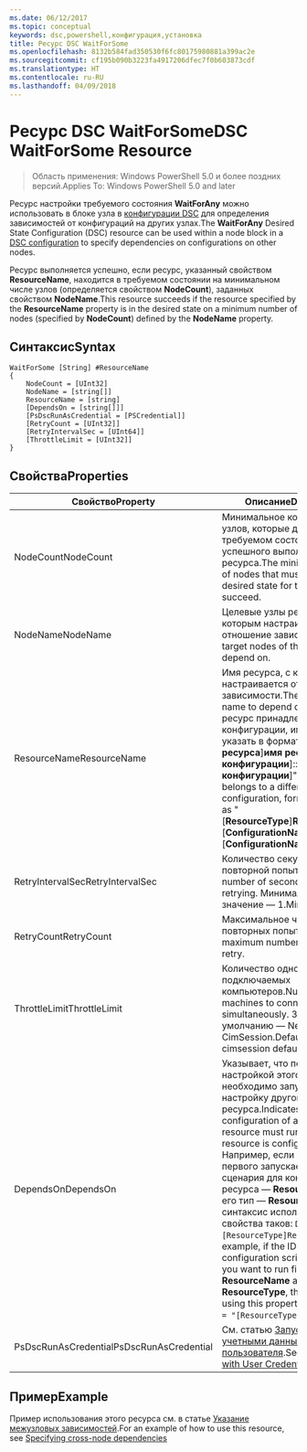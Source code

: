 ```yaml
---
ms.date: 06/12/2017
ms.topic: conceptual
keywords: dsc,powershell,конфигурация,установка
title: Ресурс DSC WaitForSome
ms.openlocfilehash: 8132b584fad350530f6fc80175980881a399ac2e
ms.sourcegitcommit: cf195b090b3223fa4917206dfec7f0b603873cdf
ms.translationtype: HT
ms.contentlocale: ru-RU
ms.lasthandoff: 04/09/2018
---
```

# <a name="dsc-waitforsome-resource"></a><span data-ttu-id="ec19b-103">Ресурс DSC WaitForSome</span><span class="sxs-lookup"><span data-stu-id="ec19b-103">DSC WaitForSome Resource</span></span>

> <span data-ttu-id="ec19b-104">Область применения: Windows PowerShell 5.0 и более поздних версий.</span><span class="sxs-lookup"><span data-stu-id="ec19b-104">Applies To: Windows PowerShell 5.0 and later</span></span>

<span data-ttu-id="ec19b-105">Ресурс настройки требуемого состояния **WaitForAny** можно использовать в блоке узла в [конфигурации DSC](configurations.md) для определения зависимостей от конфигураций на других узлах.</span><span class="sxs-lookup"><span data-stu-id="ec19b-105">The **WaitForAny** Desired State Configuration (DSC) resource can be used within a node block in a [DSC configuration](configurations.md) to specify dependencies on configurations on other nodes.</span></span>

<span data-ttu-id="ec19b-106">Ресурс выполняется успешно, если ресурс, указанный свойством **ResourceName**, находится в требуемом состоянии на минимальном числе узлов (определяется свойством **NodeCount**), заданных свойством **NodeName**.</span><span class="sxs-lookup"><span data-stu-id="ec19b-106">This resource succeeds if the resource specified by the **ResourceName** property is in the desired state on a minimum number of nodes (specified by **NodeCount**) defined by the **NodeName** property.</span></span>


## <a name="syntax"></a><span data-ttu-id="ec19b-107">Синтаксис</span><span class="sxs-lookup"><span data-stu-id="ec19b-107">Syntax</span></span>

```
WaitForSome [String] #ResourceName
{
    NodeCount = [UInt32]
    NodeName = [string[]]
    ResourceName = [string]
    [DependsOn = [string[]]]
    [PsDscRunAsCredential = [PSCredential]]
    [RetryCount = [UInt32]]
    [RetryIntervalSec = [UInt64]]
    [ThrottleLimit = [UInt32]]
}
```

## <a name="properties"></a><span data-ttu-id="ec19b-108">Свойства</span><span class="sxs-lookup"><span data-stu-id="ec19b-108">Properties</span></span>

|  <span data-ttu-id="ec19b-109">Свойство</span><span class="sxs-lookup"><span data-stu-id="ec19b-109">Property</span></span>  |  <span data-ttu-id="ec19b-110">Описание</span><span class="sxs-lookup"><span data-stu-id="ec19b-110">Description</span></span>   |
|---|---|
| <span data-ttu-id="ec19b-111">NodeCount</span><span class="sxs-lookup"><span data-stu-id="ec19b-111">NodeCount</span></span>| <span data-ttu-id="ec19b-112">Минимальное количество узлов, которые должны быть в требуемом состоянии для успешного выполнения этого ресурса.</span><span class="sxs-lookup"><span data-stu-id="ec19b-112">The minimum number of nodes that must be in the desired state for this resource to succeed.</span></span>|
| <span data-ttu-id="ec19b-113">NodeName</span><span class="sxs-lookup"><span data-stu-id="ec19b-113">NodeName</span></span>| <span data-ttu-id="ec19b-114">Целевые узлы ресурса, с которым настраивается отношение зависимости.</span><span class="sxs-lookup"><span data-stu-id="ec19b-114">The target nodes of the resource to depend on.</span></span>|
| <span data-ttu-id="ec19b-115">ResourceName</span><span class="sxs-lookup"><span data-stu-id="ec19b-115">ResourceName</span></span>| <span data-ttu-id="ec19b-116">Имя ресурса, с которым настраивается отношение зависимости.</span><span class="sxs-lookup"><span data-stu-id="ec19b-116">The resource name to depend on.</span></span> <span data-ttu-id="ec19b-117">Если этот ресурс принадлежит другой конфигурации, имя следует указать в формате "[__тип ресурса__]__имя ресурса__::[__имя конфигурации__]::[__имя конфигурации__]".</span><span class="sxs-lookup"><span data-stu-id="ec19b-117">If this resource belongs to a different configuration, format the name as "[__ResourceType__]__ResourceName__::[__ConfigurationName__]::[__ConfigurationName__]"</span></span>|
| <span data-ttu-id="ec19b-118">RetryIntervalSec</span><span class="sxs-lookup"><span data-stu-id="ec19b-118">RetryIntervalSec</span></span>| <span data-ttu-id="ec19b-119">Количество секунд перед повторной попыткой.</span><span class="sxs-lookup"><span data-stu-id="ec19b-119">The number of seconds before retrying.</span></span> <span data-ttu-id="ec19b-120">Минимальное значение — 1.</span><span class="sxs-lookup"><span data-stu-id="ec19b-120">Minimum is 1.</span></span>|
| <span data-ttu-id="ec19b-121">RetryCount</span><span class="sxs-lookup"><span data-stu-id="ec19b-121">RetryCount</span></span>| <span data-ttu-id="ec19b-122">Максимальное число повторных попыток.</span><span class="sxs-lookup"><span data-stu-id="ec19b-122">The maximum number of times to retry.</span></span>|
| <span data-ttu-id="ec19b-123">ThrottleLimit</span><span class="sxs-lookup"><span data-stu-id="ec19b-123">ThrottleLimit</span></span>| <span data-ttu-id="ec19b-124">Количество одновременно подключаемых компьютеров.</span><span class="sxs-lookup"><span data-stu-id="ec19b-124">Number of machines to connect simultaneously.</span></span> <span data-ttu-id="ec19b-125">Значение по умолчанию — New-CimSession.</span><span class="sxs-lookup"><span data-stu-id="ec19b-125">Default is new-cimsession default.</span></span>|
| <span data-ttu-id="ec19b-126">DependsOn</span><span class="sxs-lookup"><span data-stu-id="ec19b-126">DependsOn</span></span> | <span data-ttu-id="ec19b-127">Указывает, что перед настройкой этого ресурса необходимо запустить настройку другого ресурса.</span><span class="sxs-lookup"><span data-stu-id="ec19b-127">Indicates that the configuration of another resource must run before this resource is configured.</span></span> <span data-ttu-id="ec19b-128">Например, если идентификатор первого запускаемого блока сценария для конфигурации ресурса — __ResourceName__, а его тип — __ResourceType__, то синтаксис использования этого свойства таков: `DependsOn = "[ResourceType]ResourceName"`.</span><span class="sxs-lookup"><span data-stu-id="ec19b-128">For example, if the ID of the resource configuration script block that you want to run first is __ResourceName__ and its type is __ResourceType__, the syntax for using this property is `DependsOn = "[ResourceType]ResourceName"`.</span></span>|
| <span data-ttu-id="ec19b-129">PsDscRunAsCredential</span><span class="sxs-lookup"><span data-stu-id="ec19b-129">PsDscRunAsCredential</span></span> | <span data-ttu-id="ec19b-130">См. статью [Запуск DSC с учетными данными пользователя](https://docs.microsoft.com/powershell/dsc/runasuser).</span><span class="sxs-lookup"><span data-stu-id="ec19b-130">See [Using DSC with User Credentials](https://docs.microsoft.com/powershell/dsc/runasuser)</span></span> |


## <a name="example"></a><span data-ttu-id="ec19b-131">Пример</span><span class="sxs-lookup"><span data-stu-id="ec19b-131">Example</span></span>

<span data-ttu-id="ec19b-132">Пример использования этого ресурса см. в статье [Указание межузловых зависимостей](crossNodeDependencies.md).</span><span class="sxs-lookup"><span data-stu-id="ec19b-132">For an example of how to use this resource, see [Specifying cross-node dependencies](crossNodeDependencies.md)</span></span>
